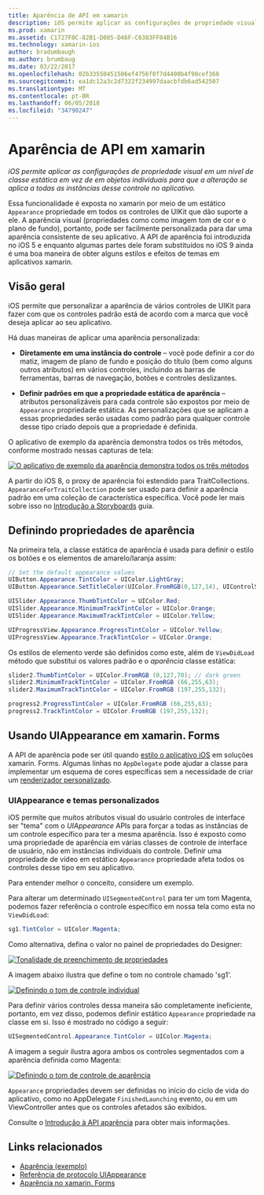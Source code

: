 ```yaml
---
title: Aparência de API em xamarin
description: iOS permite aplicar as configurações de propriedade visual em um nível de classe estática em vez de em objetos individuais para que a alteração se aplica a todas as instâncias desse controle no aplicativo.
ms.prod: xamarin
ms.assetid: C1727F0C-82B1-D085-D46F-C6383FF04B16
ms.technology: xamarin-ios
author: bradumbaugh
ms.author: brumbaug
ms.date: 03/22/2017
ms.openlocfilehash: 02b33550451506ef4756f0f7d4400b4f98cef368
ms.sourcegitcommit: ea1dc12a3c2d7322f234997daacbfdb6ad542507
ms.translationtype: MT
ms.contentlocale: pt-BR
ms.lasthandoff: 06/05/2018
ms.locfileid: "34790247"
---
```

# <a name="appearance-api-in-xamarinios"></a>Aparência de API em xamarin

_iOS permite aplicar as configurações de propriedade visual em um nível de classe estática em vez de em objetos individuais para que a alteração se aplica a todas as instâncias desse controle no aplicativo._

Essa funcionalidade é exposta no xamarin por meio de um estático `Appearance` propriedade em todos os controles de UIKit que dão suporte a ele. A aparência visual (propriedades como como imagem tom de cor e o plano de fundo), portanto, pode ser facilmente personalizada para dar uma aparência consistente de seu aplicativo. A API de aparência foi introduzida no iOS 5 e enquanto algumas partes dele foram substituídos no iOS 9 ainda é uma boa maneira de obter alguns estilos e efeitos de temas em aplicativos xamarin.

## <a name="overview"></a>Visão geral

iOS permite que personalizar a aparência de vários controles de UIKit para fazer com que os controles padrão está de acordo com a marca que você deseja aplicar ao seu aplicativo.

Há duas maneiras de aplicar uma aparência personalizada:

- **Diretamente em uma instância do controle** – você pode definir a cor do matiz, imagem de plano de fundo e posição do título (bem como alguns outros atributos) em vários controles, incluindo as barras de ferramentas, barras de navegação, botões e controles deslizantes.

- **Definir padrões em que a propriedade estática de aparência** – atributos personalizáveis para cada controle são expostos por meio de `Appearance` propriedade estática. As personalizações que se aplicam a essas propriedades serão usadas como padrão para qualquer controle desse tipo criado depois que a propriedade é definida.

O aplicativo de exemplo da aparência demonstra todos os três métodos, conforme mostrado nessas capturas de tela:

 [![](introduction-to-the-appearance-api-images/appearance01.png "O aplicativo de exemplo da aparência demonstra todos os três métodos")](introduction-to-the-appearance-api-images/appearance01.png#lightbox)

A partir do iOS 8, o proxy de aparência foi estendido para TraitCollections.
 `AppearanceForTraitCollection` pode ser usado para definir a aparência padrão em uma coleção de característica específica. Você pode ler mais sobre isso no [Introdução a Storyboards](~/ios/user-interface/storyboards/unified-storyboards.md) guia.


## <a name="setting-appearance-properties"></a>Definindo propriedades de aparência

Na primeira tela, a classe estática de aparência é usada para definir o estilo os botões e os elementos de amarelo/laranja assim:

```csharp
// Set the default appearance values
UIButton.Appearance.TintColor = UIColor.LightGray;
UIButton.Appearance.SetTitleColor(UIColor.FromRGB(0,127,14), UIControlState.Normal);

UISlider.Appearance.ThumbTintColor = UIColor.Red;
UISlider.Appearance.MinimumTrackTintColor = UIColor.Orange;
UISlider.Appearance.MaximumTrackTintColor = UIColor.Yellow;

UIProgressView.Appearance.ProgressTintColor = UIColor.Yellow;
UIProgressView.Appearance.TrackTintColor = UIColor.Orange;
```

Os estilos de elemento verde são definidos como este, além de `ViewDidLoad` método que substitui os valores padrão e o *aparência* classe estática:

```csharp
slider2.ThumbTintColor = UIColor.FromRGB (0,127,70); // dark green
slider2.MinimumTrackTintColor = UIColor.FromRGB (66,255,63);
slider2.MaximumTrackTintColor = UIColor.FromRGB (197,255,132);
```

```csharp
progress2.ProgressTintColor = UIColor.FromRGB (66,255,63);
progress2.TrackTintColor = UIColor.FromRGB (197,255,132);
```

## <a name="using-uiappearance-in-xamarinforms"></a>Usando UIAppearance em xamarin. Forms

A API de aparência pode ser útil quando [estilo o aplicativo iOS](~/xamarin-forms/platform/ios/theme.md#uiappearance) em soluções xamarin. Forms. Algumas linhas no `AppDelegate` pode ajudar a classe para implementar um esquema de cores específicas sem a necessidade de criar um [renderizador personalizado](~/xamarin-forms/app-fundamentals/custom-renderer/index.md).


### <a name="custom-themes-and-uiappearance"></a>UIAppearance e temas personalizados

iOS permite que muitos atributos visual do usuário controles de interface ser "tema" com o *UIAppearance* APIs para forçar a todas as instâncias de um controle específico para ter a mesma aparência. Isso é exposto como uma propriedade de aparência em várias classes de controle de interface de usuário, não em instâncias individuais do controle. Definir uma propriedade de vídeo em estático `Appearance` propriedade afeta todos os controles desse tipo em seu aplicativo.

Para entender melhor o conceito, considere um exemplo.

Para alterar um determinado `UISegmentedControl` para ter um tom Magenta, podemos fazer referência o controle específico em nossa tela como esta no `ViewDidLoad`:

```csharp
sg1.TintColor = UIColor.Magenta;
```

Como alternativa, defina o valor no painel de propriedades do Designer: 

[![](introduction-to-the-appearance-api-images/propertiespadtint.png "Tonalidade de preenchimento de propriedades")](introduction-to-the-appearance-api-images/propertiespadtint.png#lightbox)

A imagem abaixo ilustra que define o tom no controle chamado 'sg1'.

 [![](introduction-to-the-appearance-api-images/image53.png "Definindo o tom de controle individual")](introduction-to-the-appearance-api-images/image53.png#lightbox)

Para definir vários controles dessa maneira são completamente ineficiente, portanto, em vez disso, podemos definir estático `Appearance` propriedade na classe em si. Isso é mostrado no código a seguir:

```csharp
UISegmentedControl.Appearance.TintColor = UIColor.Magenta;
```

A imagem a seguir ilustra agora ambos os controles segmentados com a aparência definida como Magenta:

 [![](introduction-to-the-appearance-api-images/image54.png "Definindo o tom de controle de aparência")](introduction-to-the-appearance-api-images/image54.png#lightbox)

`Appearance` propriedades devem ser definidas no início do ciclo de vida do aplicativo, como no AppDelegate `FinishedLaunching` evento, ou em um ViewController antes que os controles afetados são exibidos.


Consulte o [Introdução à API aparência](~/ios/user-interface/ios-ui/introduction-to-the-appearance-api.md) para obter mais informações.


## <a name="related-links"></a>Links relacionados

- [Aparência (exemplo)](https://developer.xamarin.com/samples/monotouch/IntroToAppearance/)
- [Referência de protocolo UIAppearance](https://developer.apple.com/library/ios/documentation/UIKit/Reference/UIAppearance_Protocol/)
- [Aparência no xamarin. Forms](~/xamarin-forms/platform/ios/theme.md#uiappearance)
